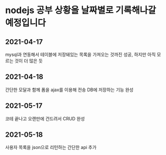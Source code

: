 # nodejs 공부 상황을 날짜별로 기록해나갈 예정입니다

## 2021-04-17
mysql과 연동해서 테이블에 저장돼있는 목록을 가져오는 것까진 성공, 하지만 아직 모르는 것이 더 많은 듯 
## 2021-04-18
간단한 모달과 함께 폼을 ajax를 이용해 전송 DB에 저장하는 기능 완성
## 2021-05-17
코테 끝나고 오랜만에 건드려서 CRUD 완성
## 2021-05-18
사용자 목록을 json으로 리턴하는 간단한 api 추가
